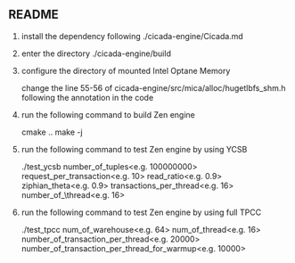 
README
---

1. install the dependency following ./cicada-engine/Cicada.md

2. enter the directory ./cicada-engine/build

3. configure the directory of mounted Intel Optane Memory

    change the line 55-56 of cicada-engine/src/mica/alloc/hugetlbfs_shm.h following the annotation in the code  

4. run the following command to build Zen engine

    cmake ..
    make -j

5. run the following command to test Zen engine by using YCSB

    ./test_ycsb number\_of_tuples<e.g. 100000000> request\_per\_transaction<e.g. 10> read\_ratio<e.g. 0.9> ziphian\_theta<e.g. 0.9> transactions\_per\_thread<e.g. 16> number\_of_\thread<e.g. 16>

6. run the following command to test Zen engine by using full TPCC

    ./test_tpcc num\_of\_warehouse<e.g. 64> num\_of\_thread<e.g. 16> number\_of\_transaction\_per\_thread<e.g. 20000> number\_of\_transaction\_per\_thread\_for_warmup<e.g. 10000>

